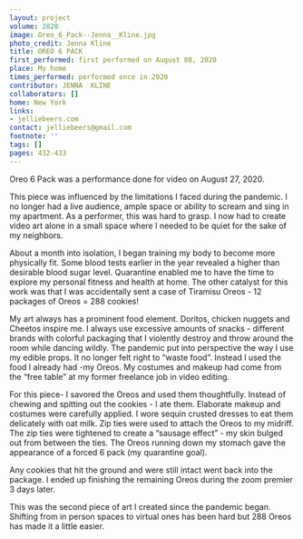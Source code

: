 ```yaml
---
layout: project
volume: 2020
image: Oreo_6_Pack--Jenna__Kline.jpg
photo_credit: Jenna Kline
title: OREO 6 PACK
first_performed: first performed on August 08, 2020
place: My home
times_performed: performed once in 2020
contributor: JENNA  KLINE
collaborators: []
home: New York
links:
- jelliebeers.com
contact: jelliebeers@gmail.com
footnote: ''
tags: []
pages: 432-433
---
```




Oreo 6 Pack was a performance done for video on August 27, 2020.

This piece was influenced by the limitations I faced during the pandemic.  I no longer had a live audience, ample space or ability to scream and sing in my apartment.   As a performer, this was hard to grasp.   I now had to create video art alone in a small space where I needed to be quiet for the sake of my neighbors.

About a month into isolation, I began training my body to become more physically fit.  Some blood tests earlier in the year revealed a higher than desirable blood sugar level.  Quarantine enabled me to have the time to explore my personal fitness and health at home.  The other catalyst for this work was that I was accidentally sent a case of Tiramisu Oreos - 12 packages of Oreos = 288 cookies!

My art always has a prominent food element.  Doritos, chicken nuggets and Cheetos inspire me.  I always use excessive amounts of snacks - different brands with colorful packaging that I violently destroy and throw around the room while dancing wildly.  The pandemic put into perspective the way I use my edible props.  It no longer felt right to “waste food”.  Instead I used the food I already had -my Oreos.  My costumes and makeup had come from the “free table” at my former freelance job in video editing.  

For this piece- I savored the Oreos and used them thoughtfully.  Instead of chewing and spitting out the cookies - I ate them.  Elaborate makeup and costumes were carefully applied.  I wore sequin crusted dresses to eat them delicately with oat milk. Zip ties were used to attach the Oreos to my midriff.  The zip ties were tightened to create a “sausage effect” - my skin bulged out from between the ties.  The Oreos running down my stomach gave the appearance of a forced 6 pack (my quarantine goal).

Any cookies that hit the ground and were still intact went back into the package.  I ended up finishing the remaining Oreos during the zoom premier 3 days later.

This was the second piece of art I created since the pandemic began.  Shifting from in person spaces to virtual ones has been hard but 288 Oreos has made it a little easier.

